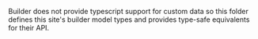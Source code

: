 Builder does not provide typescript support for custom data so this folder defines this site's builder model types and provides type-safe equivalents for their API.
